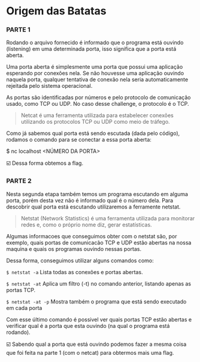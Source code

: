 # Origem das Batatas

### PARTE 1

Rodando o arquivo fornecido é informado que o programa está ouvindo (listening) em uma determinada porta, isso significa que a porta está aberta.

 Uma porta aberta é simplesmente uma porta que possui uma aplicação esperando por conexões nela. Se não houvesse uma aplicação ouvindo naquela porta, qualquer tentativa de conexão nela seria automaticamente rejeitada pelo sistema operacional.
 
As portas são identificadas por números e pelo protocolo de comunicação usado, como TCP ou UDP. No caso desse challenge, o protocolo é o TCP.

> Netcat é uma ferramenta utilizada para estabelecer conexões utilizando os protocolos TCP ou UDP como meio de tráfego.

Como já sabemos qual porta está sendo escutada (dada pelo código), rodamos o comando para se conectar a essa porta aberta:

$ nc localhost <NÚMERO DA PORTA> 

:ballot_box_with_check: Dessa forma obtemos a flag.

### PARTE 2

Nesta segunda etapa também temos um programa escutando em alguma porta, porém desta vez não é informado qual é o número dela. Para descobrir qual porta está escutando utilizaremos a ferramente netstat.

> Netstat (Network Statistics) é uma ferramenta utilizada para monitorar redes e, como o próprio nome diz, gerar estatísticas. 

Algumas informacoes que conseguimos obter com o netstat são, por exemplo, quais portas de comunicacão TCP e UDP estão abertas na nossa maquina e quais os programas ouvindo nessas portas.

Dessa forma, conseguimos utilizar alguns comandos como:

`$ netstat -a`
Lista todas as conexões e portas abertas.

`$ netstat -at`
Aplica um filtro (-t) no comando anterior, listando apenas as portas TCP.

`$ netstat -at -p`
Mostra também o programa que está sendo executado em cada porta

Com esse último comando é possivel ver quais portas TCP estão abertas e verificar qual é a porta que esta ouvindo (na qual o programa está rodando).

:ballot_box_with_check: Sabendo qual a porta que está ouvindo podemos fazer a mesma coisa que foi feita na parte 1 (com o netcat) para obtermos mais uma flag.
